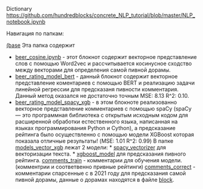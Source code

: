 Dictionary https://github.com/hundredblocks/concrete_NLP_tutorial/blob/master/NLP_notebook.ipynb


Навигация по папкам:

[(base](base) 
Эта папка содержит
  * [beer_cosine.ipynb](base/beer_cosine.ipynb) - этот блокнот содержит векторное представление слов с помощью Word2vec и рассчитывается косинусное сходство между векторами для определения самой пивной дорамы.
  * [beer_rating_model_bert](base/beer_rating_model_bert.ipynb) - данный блокнот содержит векторное представление коментариев с помощью BERT и реализацию задачи линейной регрессии для предсказаня пивности комментария. Данный метод оказался не достаточно точным MSE: 8.13 R^2: 0.10.
  * [beer_rating_model_spacy_xgb](base/beer_rating_model_spacy_xgb.ipynb) - в этом блокноте реализованно векторное представление комментариев с помощью spaCy (spaCy — это программная библиотека с открытым исходным кодом для расширенной обработки естественного языка, написанная на языках программирования Python и Cython), а предсказание рейтинга было осуществленно с помощью модели XGBoost которая показала отличные результаты! (MSE: 1.01 R^2: 0.99)
      В папке [models_vector_xgb](base/models_vector_xgb) лежат 2 модели:
        * [spacy_vectorizer](base/models_vector_xgb/spacy_vectorizer.pkl) для векторизации текста.
        * [xgboost_model](base/models_vector_xgb/xgboost_model.joblib) для предсказания пивного рейтинга.
[comments_train](base/comments_train.csv) - комментарии для обучения модели. (комментрии и соответвенно привные рейтинги)
[comments_correct](base/comments_correct.csv) - комментарии спарсенные с в 2021 году для предсказания самой пивной дорамы, данные о дорамах находятся в файле [block](block.csv).
